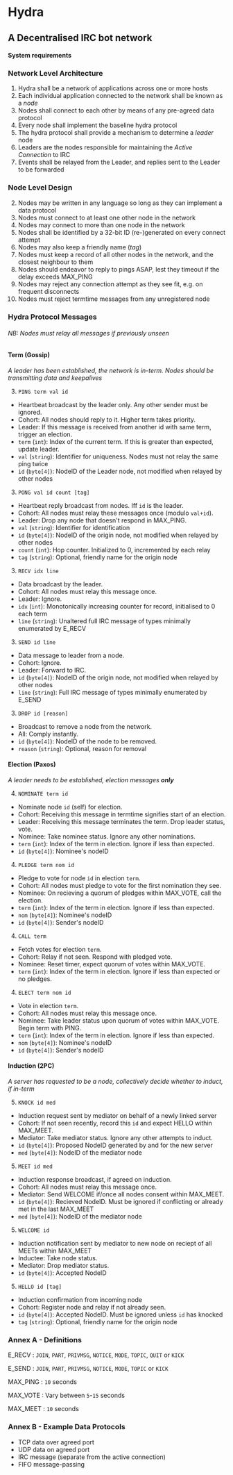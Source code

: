 # Hydra
## A Decentralised IRC bot network

#### System requirements

### Network Level Architecture
1. Hydra shall be a network of applications across one or more hosts
1. Each individual application connected to the network shall be known as a *node*
1. Nodes shall connect to each other by means of any pre-agreed data protocol
1. Every node shall implement the baseline hydra protocol
1. The hydra protocol shall provide a mechanism to determine a *leader* node
1. Leaders are the nodes responsible for maintaining the *Active Connection* to IRC
1. Events shall be relayed from the Leader, and replies sent to the Leader to be forwarded

### Node Level Design
2. Nodes may be written in any language so long as they can implement a data protocol
2. Nodes must connect to at least one other node in the network
2. Nodes may connect to more than one node in the network
2. Nodes shall be identified by a 32-bit ID (re-)generated on every connect attempt
2. Nodes may also keep a friendly name (*tag*)
2. Nodes must keep a record of all other nodes in the network, and the closest neighbour to them
2. Nodes should endeavor to reply to pings ASAP, lest they timeout if the delay exceeds MAX_PING
2. Nodes may reject any connection attempt as they see fit, e.g. on frequent disconnects
2. Nodes must reject termtime messages from any unregistered node

### Hydra Protocol Messages
###### NB: Nodes must relay all messages if previously unseen
#### Term (Gossip)
*A leader has been established, the network is in-term. Nodes should be transmitting data and keepalives*

3. `PING term val id`
  * Heartbeat broadcast by the leader only. Any other sender must be ignored.
  * Cohort: All nodes should reply to it. Higher term takes priority.
  * Leader: If this message is received from another id with same term, trigger an election.
  * `term` (`int`): Index of the current term. If this is greater than expected, update leader.
  * `val` (`string`): Identifier for uniqueness. Nodes must not relay the same ping twice
  * `id` (`byte[4]`): NodeID of the Leader node, not modified when relayed by other nodes
3. `PONG val id count [tag]`
  * Heartbeat reply broadcast from nodes. Iff `id` is the leader.
  * Cohort: All nodes must relay these messages once (modulo `val+id`).
  * Leader: Drop any node that doesn't respond in MAX_PING.
  * `val` (`string`): Identifier for identification
  * `id` (`byte[4]`): NodeID of the origin node, not modified when relayed by other nodes
  * `count` (`int`): Hop counter. Initialized to 0, incremented by each relay
  * `tag` (`string`): Optional, friendly name for the origin node
3. `RECV idx line`
  * Data broadcast by the leader.
  * Cohort: All nodes must relay this message once.
  * Leader: Ignore.
  * `idx` (`int`): Monotonically increasing counter for record, initialised to 0 each term
  * `line` (`string`): Unaltered full IRC message of types minimally enumerated by E_RECV
3. `SEND id line`
  * Data message to leader from a node.
  * Cohort: Ignore.
  * Leader: Forward to IRC.
  * `id` (`byte[4]`): NodeID of the origin node, not modified when relayed by other nodes
  * `line` (`string`): Full IRC message of types minimally enumerated by E_SEND
3. `DROP id [reason]`
  * Broadcast to remove a node from the network.
  * All: Comply instantly.
  * `id` (`byte[4]`): NodeID of the node to be removed.
  * `reason` (`string`): Optional, reason for removal

#### Election (Paxos)
*A leader needs to be established, election messages ___only___*

4. `NOMINATE term id`
  * Nominate node `id` (self) for election.
  * Cohort: Receiving this message in termtime signifies start of an election.
  * Leader: Receiving this message terminates the term. Drop leader status, vote.
  * Nominee: Take nominee status. Ignore any other nominations.
  * `term` (`int`): Index of the term in election. Ignore if less than expected.
  * `id` (`byte[4]`): Nominee's nodeID
4. `PLEDGE term nom id`
  * Pledge to vote for node `id` in election `term`.
  * Cohort: All nodes must pledge to vote for the first nomination they see.
  * Nominee: On recieving a quorum of pledges within MAX_VOTE, call the election.
  * `term` (`int`): Index of the term in election. Ignore if less than expected.
  * `nom` (`byte[4]`): Nominee's nodeID
  * `id` (`byte[4]`): Sender's nodeID
4. `CALL term`
  * Fetch votes for election `term`.
  * Cohort: Relay if not seen. Respond with pledged vote.
  * Nominee: Reset timer, expect quorum of votes within MAX_VOTE.
  * `term` (`int`): Index of the term in election. Ignore if less than expected or no pledges.
4. `ELECT term nom id`
  * Vote in election `term`.
  * Cohort: All nodes must relay this message once.
  * Nominee: Take leader status upon quorum of votes within MAX_VOTE. Begin term with PING.
  * `term` (`int`): Index of the term in election. Ignore if less than expected.
  * `nom` (`byte[4]`): Nominee's nodeID
  * `id` (`byte[4]`): Sender's nodeID

#### Induction (2PC)
*A server has requested to be a node, collectively decide whether to induct, if in-term*

5. `KNOCK id med`
  * Induction request sent by mediator on behalf of a newly linked server
  * Cohort: If not seen recently, record this `id` and expect HELLO within MAX_MEET.
  * Mediator: Take mediator status. Ignore any other attempts to induct.
  * `id` (`byte[4]`): Proposed NodeID generated by and for the new server
  * `med` (`byte[4]`): NodeID of the mediator node
5. `MEET id med`
  * Induction response broadcast, if agreed on induction.
  * Cohort: All nodes must relay this message once.
  * Mediator: Send WELCOME if/once all nodes consent within MAX_MEET.
  * `id` (`byte[4]`): Recieved NodeID. Must be ignored if conflicting or already met in the last MAX_MEET
  * `med` (`byte[4]`): NodeID of the mediator node
5. `WELCOME id`
  * Induction notification sent by mediator to new node on reciept of all MEETs within MAX_MEET
  * Inductee: Take node status.
  * Mediator: Drop mediator status.
  * `id` (`byte[4]`): Accepted NodeID
5. `HELLO id [tag]`
  * Induction confirmation from incoming node
  * Cohort: Register node and relay if not already seen.
  * `id` (`byte[4]`): Accepted NodeID. Must be ignored unless `id` has knocked
  * `tag` (`string`): Optional, friendly name for the origin node

### Annex A - Definitions
E_RECV :
  `JOIN`, `PART`, `PRIVMSG`, `NOTICE`, `MODE`, `TOPIC`, `QUIT` or `KICK`

E_SEND :
  `JOIN`, `PART`, `PRIVMSG`, `NOTICE`, `MODE`, `TOPIC` or `KICK`

MAX_PING :
  `10` seconds
  
MAX_VOTE :
  Vary between `5`-`15` seconds
  
MAX_MEET :
  `10` seconds
  
### Annex B - Example Data Protocols
* TCP data over agreed port
* UDP data on agreed port
* IRC message (separate from the active connection)
* FIFO message-passing
